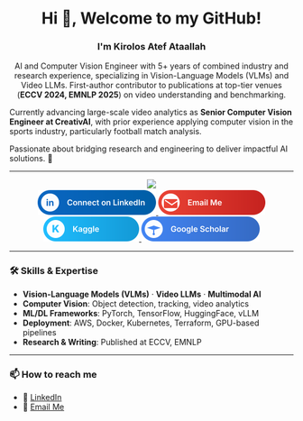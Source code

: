 <h1 align="center">Hi 👋, Welcome to my GitHub!</h1>

<h3 align="center">I'm Kirolos Atef Ataallah</h3>

<p align="center">
AI and Computer Vision Engineer with 5+ years of combined industry and research experience, specializing in Vision-Language Models (VLMs) and Video LLMs.  
First-author contributor to publications at top-tier venues (<b>ECCV 2024, EMNLP 2025</b>) on video understanding and benchmarking.  

Currently advancing large-scale video analytics as **Senior Computer Vision Engineer at CreativAI**, with prior experience applying computer vision in the sports industry, particularly football match analysis.  

Passionate about bridging research and engineering to deliver impactful AI solutions. 🚀
</p>

---

<div id="header" align="center">
  <img src="https://media.giphy.com/media/M9gbBd9nbDrOTu1Mqx/giphy.gif" width="120"/>
</div>

<div id="badges" align="center">
  <a href="https://www.linkedin.com/in/kirolos-atef-631755123/" target="_blank">
    <img src="./assets/badges/linkedin.svg" alt="Connect on LinkedIn" height="44">
  </a>
  <a href="mailto:kirolosatef1997@gmail.com">
    <img src="./assets/badges/email.svg" alt="Email Me" height="44">
  </a>
  <a href="https://www.kaggle.com/kirolosatef" target="_blank">
    <img src="./assets/badges/kaggle.svg" alt="Kaggle" height="44">
  </a>
  <a href="https://scholar.google.com/citations?user=6gRlYHAAAAAJ&hl=en" target="_blank">
    <img src="./assets/badges/scholar.svg" alt="Google Scholar" height="44">
  </a>
</div>



---

### 🛠️ Skills & Expertise
- **Vision-Language Models (VLMs)** · **Video LLMs** · **Multimodal AI**  
- **Computer Vision**: Object detection, tracking, video analytics  
- **ML/DL Frameworks**: PyTorch, TensorFlow, HuggingFace, vLLM  
- **Deployment**: AWS, Docker, Kubernetes, Terraform, GPU-based pipelines  
- **Research & Writing**: Published at ECCV, EMNLP  

---

### 📫 How to reach me
- 💼 [LinkedIn](https://www.linkedin.com/in/kirolos-atef-631755123/)  
- 📧 [Email Me](mailto:kirolosatef1997@gmail.com)  
